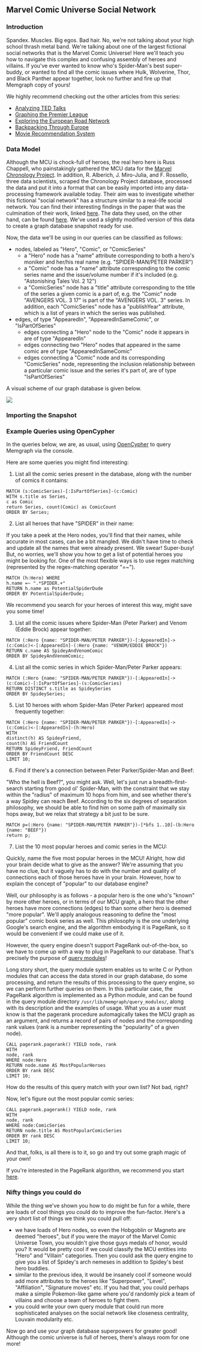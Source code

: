 ## Marvel Comic Universe Social Network

### Introduction

Spandex. Muscles. Big egos. Bad hair. No, we're not talking about your high
school thrash metal band. We're talking about one of the largest fictional social
networks that is the Marvel Comic Universe! Here we'll teach you how to navigate
this complex and confusing assembly of heroes and villains. If you've ever
wanted to know who's Spider-Man's best super-buddy, or wanted to find all the
comic issues where Hulk, Wolverine, Thor, and Black Panther appear together, look
no further and fire up that Memgraph copy of yours!

We highly recommend checking out the other articles from this series:

  * [Analyzing TED Talks](analyzing-TED-talks.md)
  * [Graphing the Premier League](graphing-the-premier-league.md)
  * [Exploring the European Road Network](exploring-the-european-road-network.md)
  * [Backpacking Through Europe](backpacking-through-europe.md)
  * [Movie Recommendation System](movie-recommendation.md)

### Data Model

Although the MCU is chock-full of heroes, the real hero here is Russ Chappell,
who painstakingly gathered the MCU data for the [Marvel Chronology Project](www.chronologyproject.com).
In addition, R. Alberich, J. Miro-Julia, and F. Rossello, three data scientists,
scraped the Chronology Project database, processed the data and put it into a
format that can be easily imported into any data-processing framework available
today. Their aim was to investigate whether this fictional "social network" has
a structure similar to a real-life social network. You can find their interesting
findings in the paper that was the culmination of their work, linked [here](https://arxiv.org/pdf/cond-mat/0202174.pdf).
The data they used, on the other hand, can be found [here](https://www.kaggle.com/csanhueza/the-marvel-universe-social-network).
We've used a slightly modified version of this data to create a graph database
snapshot ready for use.

Now, the data we'll be using in our queries can be classified as follows:
  * nodes, labeled as "Hero", "Comic", or "ComicSeries"
    * a "Hero" node has a "name" attribute corresponding to both a hero's
      moniker and her/his real name (e.g. "SPIDER-MAN/PETER PARKER")
    * a "Comic" node has a "name" attribute corresponding to the comic series name
      and the issue/volume number if it's included (e.g.  "Astonishing Tales Vol. 2 12")
    * a "ComicSeries" node has a "title" attribute corresponding to the title of
      the series a given comic is a part of, e.g. the "Comic" node
      "AVENGERS VOL. 3 17" is part of the "AVENGERS VOL. 3" series.
      In addition, each "ComicSeries" node has a "publishYear" attribute, which
      is a list of years in which the series was published.
  * edges, of type "AppearedIn", "AppearedInSameComic", or "IsPartOfSeries"
    * edges connecting a "Hero" node to the "Comic" node it appears in are
      of type "AppearedIn"
    * edges connecting two "Hero" nodes that appeared in the same comic are
      of type "AppearedInSameComic"
    * edges connecting a "Comic" node and its corresponding "ComicSeries" node,
      representing the inclusion relationship between a particular comic issue
      and the series it's part of, are of type "IsPartOfSeries"

A visual scheme of our graph database is given below.

![](../data/mcu_metagraph.png)

### Importing the Snapshot

### Example Queries using OpenCypher

In the queries below, we are, as usual, using [OpenCypher](https://www.opencypher.org)
to query Memgraph via the console.

Here are some queries you might find interesting:

1) List all the comic series present in the database, along with the number of comics it contains:

```opencypher
MATCH (s:ComicSeries)-[:IsPartOfSeries]-(c:Comic)
WITH s.title as Series,
c as Comic
return Series, count(Comic) as ComicCount
ORDER BY Series;
```

2) List all heroes that have "SPIDER" in their name:

If you take a peek at the Hero nodes, you'll find that their names, while
accurate in most cases, can be a bit mangled. We didn't have time to check and
update all the names that were already present. We swear! Super-busy! But, no
worries, we'll show you how to get a list of potential heroes you might be looking
for. One of the most flexible ways is to use regex matching (represented by the
regex-matching operator "=~").

```opencypher
MATCH (h:Hero) WHERE
h.name =~ ".*SPIDER.+"
RETURN h.name as PotentialSpiderDude
ORDER BY PotentialSpiderDude;
```

We recommend you search for your heroes of interest this way, might save you
some time!

3) List all the comic issues where Spider-Man (Peter Parker) and Venom (Eddie Brock) appear together:

```opencypher
MATCH (:Hero {name: "SPIDER-MAN/PETER PARKER"})-[:AppearedIn]->(c:Comic)<-[:AppearedIn]-(:Hero {name: "VENOM/EDDIE BROCK"})
RETURN c.name AS SpideyAndVenomComic
ORDER BY SpideyAndVenomComic;
```

4) List all the comic series in which Spider-Man/Peter Parker appears:

```opencypher
MATCH (:Hero {name: "SPIDER-MAN/PETER PARKER"})-[:AppearedIn]->(c:Comic)-[:IsPartOfSeries]-(s:ComicSeries)
RETURN DISTINCT s.title as SpideySeries
ORDER BY SpideySeries;
```

5) List 10 heroes with whom Spider-Man (Peter Parker) appeared most frequently together:

```opencypher
MATCH (:Hero {name: "SPIDER-MAN/PETER PARKER"})-[:AppearedIn]->(c:Comic)<-[:AppearedIn]-(h:Hero)
WITH
distinct(h) AS SpideyFriend,
count(h) AS FriendCount
RETURN SpideyFriend, FriendCount
ORDER BY FriendCount DESC
LIMIT 10;
```

6) Find if there's a connection between Peter Parker/Spider-Man and Beef:

"Who the hell is Beef?", you might ask. Well, let's just run a
breadth-first-search starting from good ol' Spider-Man, with the constraint that we
stay within the "radius" of maximum 10 hops from him, and see whether there's a
way Spidey can reach Beef. According to the six degrees of separation
philosophy, we should be able to find him on some path of maximally six hops
away, but we relax that strategy a bit just to be sure.

```opencypher
MATCH p=(:Hero {name: "SPIDER-MAN/PETER PARKER"})-[*bfs 1..10]-(b:Hero {name: "BEEF"})
return p;
```

7) List the 10 most popular heroes and comic series in the MCU:

Quickly, name the five most popular heroes in the MCU! Alright, how did your
brain decide what to give as the answer? We're assuming that you have no clue,
but it vaguely has to do with the number and quality of connections each of
those heroes have in your brain. However, how to explain the concept of "popular"
to our database engine?

Well, our philosophy is as follows - a popular hero is the one who's "known" by
more other heroes, or in terms of our MCU graph, a hero that the other heroes have
more connections (edges) to than some other hero is deemed "more popular". We'll
apply analogous reasoning to define the "most popular" comic book series as well.
This philosophy is the one underlying Google's search engine, and the algorithm
embodying it is PageRank, so it would be convenient if we could make use of it.

However, the query engine doesn't support PageRank out-of-the-box, so we have to
come up with a way to plug in PageRank to our database. That's precisely the
purpose of [query modules](../reference_guide/query-modules.md)!

Long story short, the query module system enables us to write C or Python modules
that can access the data stored in our graph database, do some processing, and
return the results of this processing to the query engine, so we can perform
further queries on them. In this particular case, the PageRank algorithm is
implemented as a Python module, and can be found in the query module directory
`/usr/lib/memgraph/query_modules/`, along with its description and the examples
of usage. What you as a user must know is that the pagerank procedure automagically
takes the MCU graph as an argument, and returns a record of pairs of nodes and the
corresponding rank values (rank is a number representing the "popularity" of a given node).

```opencypher
CALL pagerank.pagerank() YIELD node, rank
WITH
node, rank
WHERE node:Hero
RETURN node.name AS MostPopularHeroes
ORDER BY rank DESC
LIMIT 10;
```

How do the results of this query match with your own list? Not bad, right?

Now, let's figure out the most popular comic series:

```opencypher
CALL pagerank.pagerank() YIELD node, rank
WITH
node, rank
WHERE node:ComicSeries
RETURN node.title AS MostPopularComicSeries
ORDER BY rank DESC
LIMIT 10;
```

And that, folks, is all there is to it, so go and try out some graph magic of your own!

If you're interested in the PageRank algorithm, we recommend you start [here](https://en.wikipedia.org/wiki/PageRank).

### Nifty things you could do

While the thing we've shown you how to do might be fun for a while, there are
loads of cool things you could do to improve the fun-factor. Here's a very short
list of things we think you could pull off:

* we have loads of Hero nodes, so even the Hobgoblin or Magneto are deemed
  "heroes", but if you were the mayor of the Marvel Comic Universe Town, you
  wouldn't give those guys medals of honor, would you? It would be pretty cool
  if we could classify the MCU entities into "Hero" and "Villain" categories.
  Then you could ask the query engine to give you a list of Spidey's arch
  nemeses in addition to Spidey's best hero buddies.
* similar to the previous idea, it would be insanely cool if someone would add
  more attributes to the heroes like "Superpower", "Level", "Affiliation",
  "Signature moves" etc. If you had that, you could perhaps make a simple
  Pokemon-like game where you'd randomly pick a team of villains and choose a team
  of heroes to fight them.
* you could write your own query module that could run more sophisticated
  analyses on the social network like closeness centrality, Louvain modularity
  etc.

Now go and use your graph database superpowers for greater good! Although the
comic universe is full of heroes, there's always room for one more!

